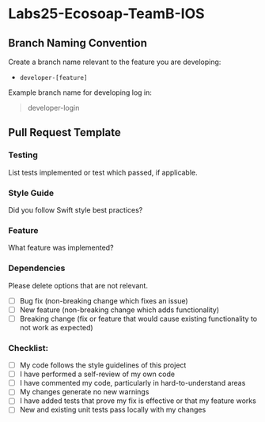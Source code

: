 # Labs25-Ecosoap-TeamB-IOS

## Branch Naming Convention
Create a branch name relevant to the feature you are developing:  
- `developer-[feature]`  

Example branch name for developing log in:
> developer-login  

## Pull Request Template

### Testing

List tests implemented or test which passed, if applicable.

### Style Guide

Did you follow Swift style best practices?

### Feature

What feature was implemented?

### Dependencies

Please delete options that are not relevant.

- [ ] Bug fix (non-breaking change which fixes an issue)
- [ ] New feature (non-breaking change which adds functionality)
- [ ] Breaking change (fix or feature that would cause existing functionality to not work as expected)

### Checklist:

- [ ] My code follows the style guidelines of this project
- [ ] I have performed a self-review of my own code
- [ ] I have commented my code, particularly in hard-to-understand areas
- [ ] My changes generate no new warnings
- [ ] I have added tests that prove my fix is effective or that my feature works
- [ ] New and existing unit tests pass locally with my changes
